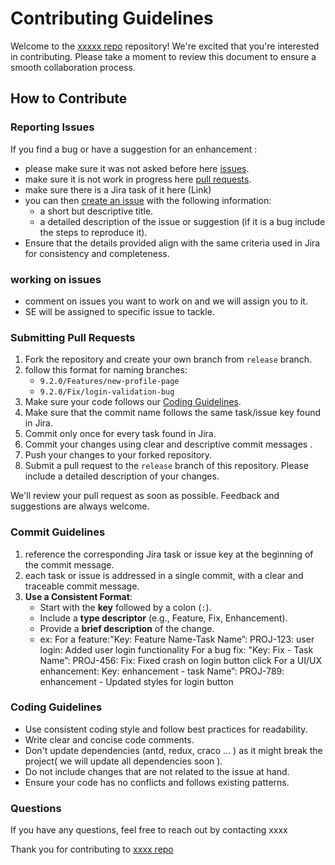 # Contributing Guidelines

Welcome to the [xxxxx repo](<[xxxxxxx](https://github.com/Ali-Hammoud-DevOps/Test_Github_Skills)>) repository! We're excited that you're interested in contributing. Please take a moment to review this document to ensure a smooth collaboration process.

## How to Contribute

### Reporting Issues

If you find a bug or have a suggestion for an enhancement :

- please make sure it was not asked before here [issues](https://github.com/Ali-Hammoud-DevOps/Test_Github_Skills/issues).
- make sure it is not work in progress here [pull requests](https://github.com/Ali-Hammoud-DevOps/Test_Github_Skills/pulls).
- make sure there is a Jira task of it here (Link)
- you can then [create an issue](https://github.com/Ali-Hammoud-DevOps/Test_Github_Skills/issues/new/choose) with the following information:
  - a short but descriptive title.
  - a detailed description of the issue or suggestion (if it is a bug include the steps to reproduce it).
- Ensure that the details provided align with the same criteria used in Jira for consistency and completeness.

### working on issues

- comment on issues you want to work on and we will assign you to it.
- SE will be assigned to specific issue to tackle.

### Submitting Pull Requests

1. Fork the repository and create your own branch from `release` branch.
2. follow this format for naming branches:
   - `9.2.0/Features/new-profile-page`
   - `9.2.0/Fix/login-validation-bug`
3. Make sure your code follows our [Coding Guidelines](#coding-guidelines).
4. Make sure that the commit name follows the same task/issue key found in Jira.
5. Commit only once for every task found in Jira.
6. Commit your changes using clear and descriptive commit messages .
7. Push your changes to your forked repository.
8. Submit a pull request to the `release` branch of this repository. Please include a detailed description of your changes.

We'll review your pull request as soon as possible. Feedback and suggestions are always welcome.

### Commit Guidelines

1. reference the corresponding Jira task or issue key at the beginning of the commit message.
2. each task or issue is addressed in a single commit, with a clear and traceable commit message.
3. **Use a Consistent Format**:
   - Start with the **key** followed by a colon (`:`).
   - Include a **type descriptor** (e.g., Feature, Fix, Enhancement).
   - Provide a **brief description** of the change.
   - ex: For a feature:"Key: Feature Name-Task Name”: PROJ-123: user login: Added user login functionality
         For a bug fix: "Key: Fix - Task Name”: PROJ-456: Fix: Fixed crash on login button click
         For a UI/UX enhancement: Key: enhancement - task Name”: PROJ-789: enhancement - Updated styles for login button

### Coding Guidelines

- Use consistent coding style and follow best practices for readability.
- Write clear and concise code comments.
- Don't update dependencies (antd, redux, craco ... ) as it might break the project( we will update all dependencies soon ).
- Do not include changes that are not related to the issue at hand.
- Ensure your code has no conflicts and follows existing patterns.

### Questions

If you have any questions, feel free to reach out by contacting xxxx

Thank you for contributing to [xxxx repo](https://github.com/Ali-Hammoud-DevOps/Test_Github_Skills)
